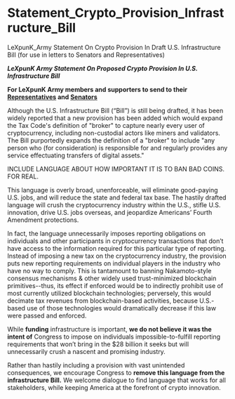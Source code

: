 # Statement_Crypto_Provision_Infrastructure_Bill
LeXpunK_Army Statement On Crypto Provision In Draft U.S. Infrastructure Bill (for use in letters to Senators and Representatives)

***LeXpunK Army Statement On Proposed Crypto Provision In U.S. Infrastructure Bill*** 

**For LeXpunK Army members and supporters to send to their [Representatives](https://www.house.gov/representatives/find-your-representative) and [Senators](https://www.senate.gov/senators/senators-contact.htm)** 

Although the U.S. Infrastructure Bill (“Bill”) is still being drafted, it has been widely reported that a new provision has been added which would expand the Tax Code's definition of "broker" to capture nearly every user of cryptocurrency, including non-custodial actors like miners and validators. The Bill purportedly expands the definition of a "broker" to include "any person who (for consideration) is responsible for and regularly provides any service effectuating transfers of digital assets."

INCLUDE LANGUAGE ABOUT HOW IMPORTANT IT IS TO BAN BAD COINS. FOR REAL.

This language is overly broad, unenforceable, will eliminate good-paying U.S. jobs, and will reduce the state and federal tax base. The hastily drafted language will crush the cryptocurrency industry within the U.S., stifle U.S. innovation, drive U.S. jobs overseas, and jeopardize Americans’ Fourth Amendment protections.

In fact, the language unnecessarily imposes reporting obligations on individuals and other participants in cryptocurrency transactions that don’t have access to the information required for this particular type of reporting. Instead of imposing a new tax on the cryptocurrency industry, the provision puts new reporting requirements on individual players in the industry who have no way to comply. This is tantamount to banning Nakamoto-style consensus mechanisms & other widely used trust-minimized blockchain primitives--thus, its effect if enforced would be to indirectly prohibit use of most currently utilized blockchain technologies; perversely, this would decimate tax revenues from blockchain-based activities, because U.S.-based use of those technologies would dramatically decrease if this law were passed and enforced.  

While **funding** infrastructure is important, **we do not believe it was the intent of** Congress to impose on individuals impossible-to-fulfill reporting requirements that won’t bring in the $28 billion it seeks but will unnecessarily crush a nascent and promising industry.

Rather than hastily including a provision with vast unintended consequences, we encourage Congress to **remove this language from the infrastructure Bill.** We welcome dialogue to find language that works for all stakeholders, while keeping America at the forefront of crypto innovation.
